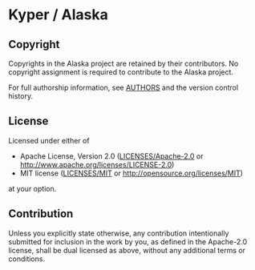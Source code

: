 <!---
SPDX-FileCopyrightText: © 2022 Alaska Authors

SPDX-License-Identifier: Apache-2.0 OR MIT
-->

# Kyper / Alaska

## Copyright

Copyrights in the Alaska project are retained by their contributors. No
copyright assignment is required to contribute to the Alaska project.

For full authorship information, see [AUTHORS](AUTHORS) and the version control history.

## License

Licensed under either of

 * Apache License, Version 2.0
   ([LICENSES/Apache-2.0](LICENSES/Apache-2.0.txt) or http://www.apache.org/licenses/LICENSE-2.0)
 * MIT license
   ([LICENSES/MIT](LICENSES/MIT.txt) or http://opensource.org/licenses/MIT)

at your option.

## Contribution

Unless you explicitly state otherwise, any contribution intentionally submitted
for inclusion in the work by you, as defined in the Apache-2.0 license, shall be
dual licensed as above, without any additional terms or conditions.